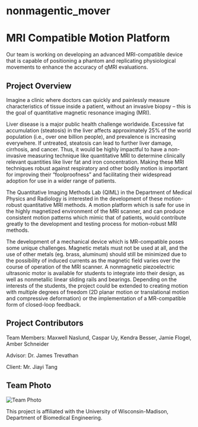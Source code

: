 # nonmagentic_mover
<h1>MRI Compatible Motion Platform</h1>

Our team is working on developing an advanced MRI-compatible device that is capable of positioning a phantom and replicating physiological movements to enhance the accuracy of qMRI evaluations.

<h2>Project Overview</h2>
Imagine a clinic where doctors can quickly and painlessly measure characteristics of tissue inside a patient, without an invasive biopsy – this is the goal of quantitative magnetic resonance imaging (MRI).

Liver disease is a major public health challenge worldwide. Excessive fat accumulation (steatosis) in the liver affects approximately 25% of the world population (i.e., over one billion people), and prevalence is increasing everywhere. If untreated, steatosis can lead to further liver damage, cirrhosis, and cancer. Thus, it would be highly impactful to have a non-invasive measuring technique like quantitative MRI to determine clinically relevant quantities like liver fat and iron concentration. Making these MRI techniques robust against respiratory and other bodily motion is important for improving their “foolproofness” and facilitating their widespread adoption for use in a wider range of patients.

The Quantitative Imaging Methods Lab (QIML) in the Department of Medical Physics and Radiology is interested in the development of these motion-robust quantitative MRI methods. A motion platform which is safe for use in the highly magnetized environment of the MRI scanner, and can produce consistent motion patterns which mimic that of patients, would contribute greatly to the development and testing process for motion-robust MRI methods.

The development of a mechanical device which is MR-compatible poses some unique challenges. Magnetic metals must not be used at all, and the use of other metals (eg. brass, aluminum) should still be minimized due to the possibility of induced currents as the magnetic field varies over the course of operation of the MRI scanner. A nonmagnetic piezoelectric ultrasonic motor is available for students to integrate into their design, as well as nonmetallic linear sliding rails and bearings. Depending on the interests of the students, the project could be extended to creating motion with multiple degrees of freedom (2D planar motion or translational motion and compressive deformation) or the implementation of a MR-compatible form of closed-loop feedback.

<h2>Project Contributors </h2>
Team Members: Maxwell Naslund, Caspar Uy, Kendra Besser, Jamie Flogel, Amber Schneider

Advisor: Dr. James Trevathan

Client: Mr. Jiayi Tang

<h2>Team Photo </h2>

<img src="/Team Photo S24.jpg" alt = "Team Photo"></img> 

This project is affiliated with the University of Wisconsin-Madison, Department of Biomedical Engineering.
